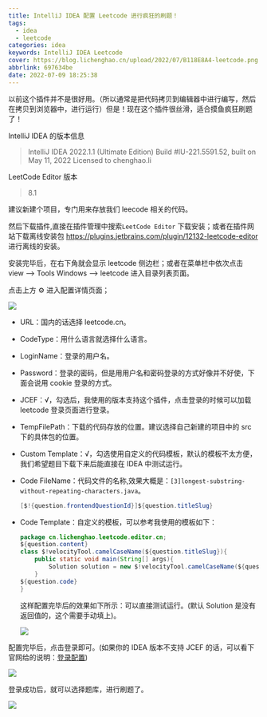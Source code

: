 ```yaml
---
title: IntelliJ IDEA 配置 Leetcode 进行疯狂的刷题！
tags:
  - idea
  - leetcode
categories: idea
keywords: IntelliJ IDEA Leetcode
cover: https://blog.lichenghao.cn/upload/2022/07/B118E8A4-leetcode.png
abbrlink: 697634be
date: 2022-07-09 18:25:38
---
```


以前这个插件并不是很好用。（所以通常是把代码拷贝到编辑器中进行编写，然后在拷贝到浏览器中，进行运行）但是！现在这个插件很丝滑，适合摸鱼疯狂刷题了！

IntelliJ IDEA 的版本信息

> IntelliJ IDEA 2022.1.1 (Ultimate Edition)
> Build #IU-221.5591.52, built on May 11, 2022
> Licensed to chenghao.li

LeetCode Editor 版本

> 8.1

建议新建个项目，专门用来存放我们 leecode 相关的代码。

然后下载插件,直接在插件管理中搜索`LeetCode Editor` 下载安装；或者在插件网站下载离线安装包 https://plugins.jetbrains.com/plugin/12132-leetcode-editor 进行离线的安装。

安装完毕后，在右下角就会显示 leetcode 侧边栏；或者在菜单栏中依次点击 view ——> Tools Windows ——> leetcode 进入目录列表页面。

点击上方 ⚙ 进入配置详情页面；

![](https://blog.lichenghao.cn/upload/2022/07/09183713-leetcode.png)



- URL：国内的话选择 leetcode.cn。

- CodeType：用什么语言就选择什么语言。

- LoginName：登录的用户名。

- Password：登录的密码，但是用用户名和密码登录的方式好像并不好使，下面会说用 cookie 登录的方式。

- JCEF：√，勾选后，我使用的版本支持这个插件，点击登录的时候可以加载 leetcode 登录页面进行登录。

- TempFilePath：下载的代码存放的位置。建议选择自己新建的项目中的 src 下的具体包的位置。

- Custom Template：√，勾选使用自定义的代码模板，默认的模板不太方便，我们希望题目下载下来后能直接在 IDEA 中测试运行。

- Code FileName：代码文件的名称,效果大概是：`[3]longest-substring-without-repeating-characters.java`。

  ```java
  [$!{question.frontendQuestionId}]${question.titleSlug}
  ```

- Code Template：自定义的模板，可以参考我使用的模板如下：

  ```java
  package cn.lichenghao.leetcode.editor.cn;
  ${question.content}
  class $!velocityTool.camelCaseName(${question.titleSlug}){
      public static void main(String[] args){
          Solution solution = new $!velocityTool.camelCaseName(${question.titleSlug})().new Solution();
      }
  ${question.code}
  }
  ```

  

  这样配置完毕后的效果如下所示：可以直接测试运行。(默认 Solution 是没有返回值的，这个需要手动填上)。
  
  ![](https://blog.lichenghao.cn/upload/2022/07/09184109-leetcode.png)



配置完毕后，点击登录即可。(如果你的 IDEA 版本不支持 JCEF 的话，可以看下官网给的说明：[登录配置](https://github.com/shuzijun/leetcode-editor/blob/master/doc/LoginHelp_ZH.md))

![](https://blog.lichenghao.cn/upload/2022/07/09190138-leetcode.png)

登录成功后，就可以选择题库，进行刷题了。

![](https://blog.lichenghao.cn/upload/2022/07/09190418-leetcode.png)




